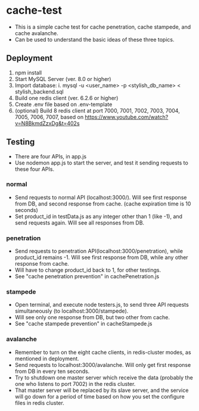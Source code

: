 # cache-test
- This is a simple cache test for cache penetration, cache stampede, and cache avalanche.
- Can be used to understand the basic ideas of these three topics. 

## Deployment
1. npm install
2. Start MySQL Server (ver. 8.0 or higher)
3. Import database:
   i. mysql -u <user_name> -p <stylish_db_name> < stylish_backend.sql
4. Build one redis client (ver. 6.2.6 or higher)
5. Create .env file based on .env-template
6. (optional) Build 8 redis client at port 7000, 7001, 7002, 7003, 7004, 7005, 7006, 7007, based on https://www.youtube.com/watch?v=N8BkmdZzxDg&t=402s

## Testing
- There are four APIs, in app.js
- Use nodemon app.js to start the server, and test it sending requests to these four APIs.

### normal 
- Send requests to normal API (localhost:3000/). Will see first response from DB, and second response from cache. (cache expiration time is 10 seconds)
- Set product_id in testData.js as any integer other than 1 (like -1), and send requests again. Will see all responses from DB.

### penetration
- Send requests to penetration API(localhost:3000/penetration), while product_id remains -1. Will see first response from DB, while any other response from cache. 
- Will have to change product_id back to 1, for other testings. 
- See "cache penetration prevention" in cachePenetration.js 

### stampede
- Open terminal, and execute node testers.js, to send three API requests simultaneously (to localhost:3000/stampede). 
- Will see only one response from DB, but two other from cache.
- See "cache stampede prevention" in cacheStampede.js

### avalanche
- Remember to turn on the eight cache clients, in redis-cluster modes, as mentioned in deployment.
- Send requests to localhost:3000/avalanche. Will only get first response from DB in every ten seconds.
- Try to shutdown one master server which receive the data (probably the one who listens to port 7002) in the redis cluster.
- That master server will be replaced by its slave server, and the service will go down for a period of time based on how you set the configure files in redis cluster. 
